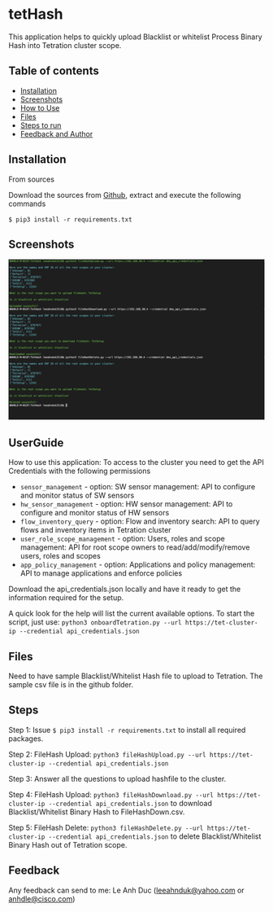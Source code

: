 # tetHash
This application helps to quickly upload Blacklist or whitelist Process Binary Hash into Tetration cluster scope.

## Table of contents
* [Installation](#Installation)
* [Screenshots](#screenshots)
* [How to Use](#UserGuide)
* [Files](#Files)
* [Steps to run](#Steps)
* [Feedback and Author](#Feedback)

## Installation

From sources

Download the sources from [Github](https://github.com/leeahnduk/TetHash.git), extract and execute the following commands

```
$ pip3 install -r requirements.txt

```

## Screenshots
![Example screenshot](https://github.com/leeahnduk/TetHash/blob/master/TetHash.jpg)

## UserGuide
How to use this application:
To access to the cluster you need to get the API Credentials with the following permissions
* `sensor_management` - option: SW sensor management: API to configure and monitor status of SW sensors
* `hw_sensor_management` - option: HW sensor management: API to configure and monitor status of HW sensors
* `flow_inventory_query` - option: Flow and inventory search: API to query flows and inventory items in Tetration cluster
* `user_role_scope_management` - option: Users, roles and scope management: API for root scope owners to read/add/modify/remove users, roles and scopes
* `app_policy_management` - option: 
 Applications and policy management: API to manage applications and enforce policies

Download the api_credentials.json locally and have it ready to get the information required for the setup.

A quick look for the help will list the current available options.
To start the script, just use: `python3 onboardTetration.py --url https://tet-cluster-ip --credential api_credentials.json`

## Files
Need to have sample Blacklist/Whitelist Hash file to upload to Tetration. The sample csv file is in the github folder.


## Steps

Step 1: Issue `$ pip3 install -r requirements.txt` to install all required packages.

Step 2: FileHash Upload: `python3 fileHashUpload.py --url https://tet-cluster-ip --credential api_credentials.json`

Step 3: Answer all the questions to upload hashfile to the cluster.

Step 4: FileHash Upload: `python3 fileHashDownload.py --url https://tet-cluster-ip --credential api_credentials.json` to download Blacklist/Whitelist Binary Hash to FileHashDown.csv.

Step 5: FileHash Delete: `python3 fileHashDelete.py --url https://tet-cluster-ip --credential api_credentials.json` to delete Blacklist/Whitelist Binary Hash out of Tetration scope.

## Feedback
Any feedback can send to me: Le Anh Duc (leeahnduk@yahoo.com or anhdle@cisco.com)
